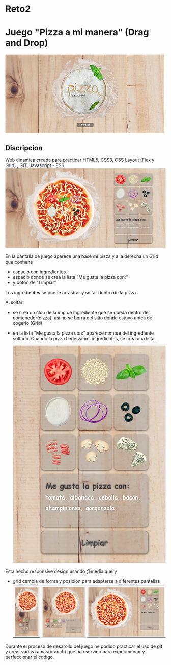 # Reto2 
Juego "Pizza a mi manera" (Drag and Drop)
=========================
![](img/readme/index.png)


Discripcion
-----------
Web dinamica creada para practicar HTML5, CSS3, CSS Layout (Flex
y Grid) , GIT, Javascript - ES6.
![](img/readme/1.png)

En la pantalla de juego aparece una base de pizza y a la derecha un Grid que contiene
- espacio con ingredientes
- espacio donde se crea la lista "Me gusta la pizza con:"
- y boton de "Limpiar"

Los ingredientes se puede arrastrar y soltar dentro de la pizza.

Al soltar:
- se crea un clon de la img de ingrediente que se queda dentro del contenedor(pizza),
  asi no se borra del sitio donde estuvo antes de cogerlo (Grid)
- en la lista "Me gusta la pizza con:" aparece nombre del ingrediente soltado.
  Cuando la pizza tiene varios ingredientes, se crea una lista.
  
  ![](img/readme/grid.png)
  
  
  
Esta hecho responsive design usando @media query
 - grid cambia de forma y posicion para adaptarse a diferentes pantallas
  ![](img/readme/responsive.png)
  
 
 Durante el proceso de desarollo del juego he podido practicar el uso de git y crear varias ramas(branch) que han servido para experimentar y perfeccionar el codigo.
